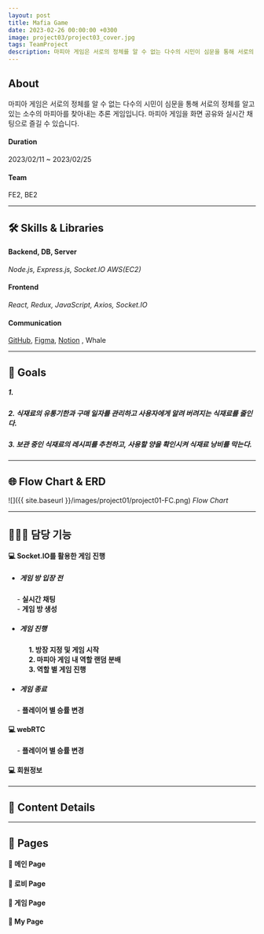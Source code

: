 ```yaml
---
layout: post
title: Mafia Game
date: 2023-02-26 00:00:00 +0300
image: project03/project03_cover.jpg
tags: TeamProject
description: 마피아 게임은 서로의 정체를 알 수 없는 다수의 시민이 심문을 통해 서로의 정체를 알고 있는 소수의 마피아를 찾아내는 추론 게임입니다. 마피아 게임을 화면 공유와 실시간 채팅으로 즐길 수 있습니다.
---
```


## About

마피아 게임은 서로의 정체를 알 수 없는 다수의 시민이 심문을 통해 서로의 정체를 알고 있는 소수의 마피아를 찾아내는 추론 게임입니다. 마피아 게임을 화면 공유와 실시간 채팅으로 즐길 수 있습니다.

#### Duration

2023/02/11 ~ 2023/02/25

#### Team

FE2, BE2

---

## 🛠️ Skills & Libraries

#### Backend, DB, Server

_Node.js, Express.js, Socket.IO AWS(EC2)_

#### Frontend

_React, Redux, JavaScript, Axios, Socket.IO_

#### Communication

<a href="https://github.com/nietzche15/SeSAC_Fridge/tree/develop" target="_blank">GitHub</a>,
<a href="https://www.figma.com/file/XBcCD1jbtGqqt3vfmdogs5/SeSAC-Fridge?node-id=0-1&t=C85sLpErOtQ0FoOV-0" target="_blank">Figma</a>,
<a href="https://www.notion.so/38dd33a0a22d4e78a52f2f2fe8a0a79c" target="_blank">Notion</a>
, Whale

---

## 📌 Goals

##### 1.

##### 2. 식재료의 유통기한과 구매 일자를 관리하고 사용자에게 알려 버려지는 식재료를 줄인다.

##### 3. 보관 중인 식재료의 레시피를 추천하고, 사용할 양을 확인시켜 식재료 낭비를 막는다.

---

## 🌐 Flow Chart & ERD

![]({{ site.baseurl }}/images/project01/project01-FC.png)
_Flow Chart_

---

## 🙋🏻‍♀️ 담당 기능

#### 💻 Socket.IO를 활용한 게임 진행

- ##### 게임 방 입장 전

&emsp; - **실시간 채팅**  
&emsp; - **게임 방 생성**

- ##### 게임 진행

  &emsp; **1. 방장 지정 및 게임 시작**  
  &emsp; **2. 마피아 게임 내 역할 랜덤 분배**  
  &emsp; **3. 역할 별 게임 진행**

- ##### 게임 종료

&emsp; - **플레이어 별 승률 변경**

#### 💻 webRTC

&emsp; - **플레이어 별 승률 변경**

#### 💻 회원정보

---

## 📖 Content Details

---

## 📙 Pages

#### 🔎 메인 Page

#### 🔎 로비 Page

#### 🔎 게임 Page

#### 🔎 My Page
